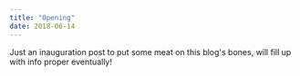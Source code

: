 ```yaml
---
title: "Opening"
date: 2018-06-14
---
```


Just an inauguration post to put some meat on this blog's bones, will fill up with info proper eventually!
